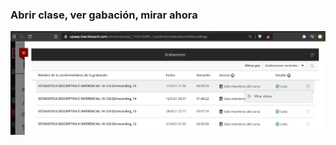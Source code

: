 ### Abrir clase, ver gabación, mirar ahora

![image0](https://github.com/mosesmarin/Maestria-Ciencia-de-datos-e-inteligencia-de-negocios/blob/master/blackboard/images/image0.png)

